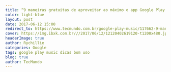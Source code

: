 ```yaml
---
title: “9 maneiras gratuitas de aproveitar ao máximo o app Google Play Música”
color: light-blue
layout: post
date: 2017-06-12 15:00
redirect_to: https://www.tecmundo.com.br/google-play-music/117662-9-maneiras-gratuitas-aproveitar-maximo-app-google-play-musica.htm
cover: https://img.ibxk.com.br///2017/06/12/12120402619120-t1200x480.jpg
headerImage: true
author: Rychillie
categories: Google
tags: google play music dicas bom uso
blog: true
author: TecMundo
---
```

